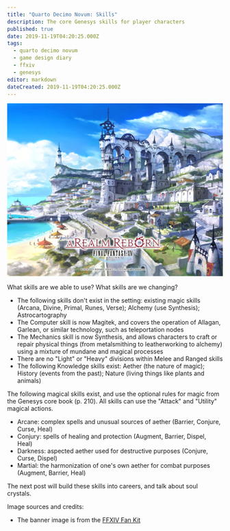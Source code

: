 ```yaml
---
title: "Quarto Decimo Novum: Skills"
description: The core Genesys skills for player characters
published: true
date: 2019-11-19T04:20:25.000Z
tags:
  - quarto decimo novum
  - game design diary
  - ffxiv
  - genesys
editor: markdown
dateCreated: 2019-11-19T04:20:25.000Z
---
```


![Featured Image](quarto-decimo-novum-skills.jpg)

What skills are we able to use? What skills are we changing?

* The following skills don't exist in the setting: existing magic skills (Arcana, Divine, Primal, Runes, Verse); Alchemy (use Synthesis); Astrocartography
* The Computer skill is now Magitek, and covers the operation of Allagan, Garlean, or similar technology, such as teleportation nodes
* The Mechanics skill is now Synthesis, and allows characters to craft or repair physical things (from metalsmithing to leatherworking to alchemy) using a mixture of mundane and magical processes
* There are no "Light" or "Heavy" divisions within Melee and Ranged skills
* The following Knowledge skills exist: Aether (the nature of magic); History (events from the past); Nature (living things like plants and animals)

The following magical skills exist, and use the optional rules for magic from the Genesys core book (p. 210). All skills can use the "Attack" and "Utility" magical actions.

* Arcane: complex spells and unusual sources of aether (Barrier, Conjure, Curse, Heal)
* Conjury: spells of healing and protection (Augment, Barrier, Dispel, Heal)
* Darkness: aspected aether used for destructive purposes (Conjure, Curse, Dispel)
* Martial: the harmonization of one's own aether for combat purposes (Augment, Barrier, Heal)

The next post will build these skills into careers, and talk about soul crystals.

Image sources and credits:

* The banner image is from the [FFXIV Fan Kit](https://na.finalfantasyxiv.com/lodestone/special/fankit/twitter_kit/)


    